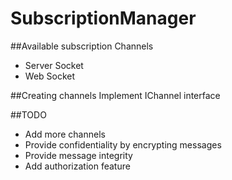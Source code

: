 # SubscriptionManager

##Available subscription Channels

<ul>
  <li>Server Socket</li>
  <li>Web Socket</li>
</ul>

##Creating channels
Implement IChannel interface

##TODO

<ul>
  <li>Add more channels</li>
  <li>Provide confidentiality by encrypting messages</li>
  <li>Provide message integrity</li>
  <li>Add authorization feature</li>
</ul>

